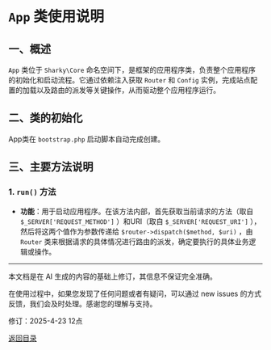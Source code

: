 # `App` 类使用说明

## 一、概述

 `App` 类位于 `Sharky\Core` 命名空间下，是框架的应用程序类，负责整个应用程序的初始化和启动流程。它通过依赖注入获取 `Router` 和 `Config` 实例，完成站点配置的加载以及路由的派发等关键操作，从而驱动整个应用程序运行。

## 二、类的初始化

App类在 `bootstrap.php` 启动脚本自动完成创建。

## 三、主要方法说明

### 1. `run()` 方法

- **功能**：用于启动应用程序。在该方法内部，首先获取当前请求的方法（取自 `$_SERVER['REQUEST_METHOD']` ）和URI（取自 `$_SERVER['REQUEST_URI']` ），然后将这两个值作为参数传递给 `$router->dispatch($method, $uri)` ，由 `Router` 类来根据请求的具体情况进行路由的派发，确定要执行的具体业务逻辑或操作。

---

本文档是在 AI 生成的内容的基础上修订，其信息不保证完全准确。

在使用过程中，如果您发现了任何问题或者有疑问，可以通过 new issues 的方式反馈，我们会及时处理。感谢您的理解与支持。

修订：2025-4-23 12点

[返回目录](/SharkyPHP.md)
